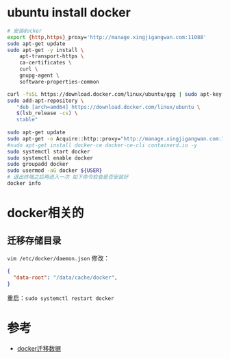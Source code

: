 # ubuntu install docker
```bash
# 安装docker
export {http,https}_proxy='http://manage.xingjigangwan.com:11088'
sudo apt-get update
sudo apt-get -y install \
    apt-transport-https \
    ca-certificates \
    curl \
    gnupg-agent \
    software-properties-common

curl -fsSL https://download.docker.com/linux/ubuntu/gpg | sudo apt-key add -
sudo add-apt-repository \
   "deb [arch=amd64] https://download.docker.com/linux/ubuntu \
   $(lsb_release -cs) \
   stable"
   
sudo apt-get update
sudo apt-get -o Acquire::http::proxy="http://manage.xingjigangwan.com:11088" install docker-ce docker-ce-cli containerd.io -y
#sudo apt-get install docker-ce docker-ce-cli containerd.io -y
sudo systemctl start docker
sudo systemctl enable docker
sudo groupadd docker
sudo usermod -aG docker ${USER}
# 退出终端之后再进入一次 如下命令检查是否安装好
docker info
```

# docker相关的


## 迁移存储目录


`vim /etc/docker/daemon.json` 修改：

```json
{
  "data-root": "/data/cache/docker",
}
```

重启：`sudo systemctl restart docker`

# 参考

- [docker迁移数据](https://strikefreedom.top/migrate-docker-installation-directory)
